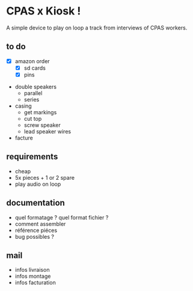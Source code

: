 # CPAS x Kiosk !

A simple device to play on loop a track from interviews of CPAS workers.

## to do
* [x] amazon order 
    * [x] sd cards
    * [x] pins
* double speakers
    * parallel
    * series
* casing
    * get markings
    * cut top
    * screw speaker
    * lead speaker wires
* facture



## requirements
* cheap
* 5x pieces + 1 or 2 spare
* play audio on loop

## documentation
* quel formatage ? quel format fichier ?
* comment assembler
* référence piéces
* bug possibles ?

## mail
* infos livraison
* infos montage
* infos facturation

<!--

## mail 
Hello mon sam !
J'espère que votre installation se passe bien, je suis vraiment content pour vous t'es vraiment un monstre (triple monstre).

J'ai fini le proto
ça fonctionne très bien.

Plusieurs questions
* casing ? (la boite)
    dans les souvenirs tu voulais t'en charger. Tu as peut être plus le temps, tu veux que je jette un oeuil et te fasse une propale ? Si c'est le cas faut qu'on discute en terme d'étanchéité tout ça
    * factures matos
    est-ce que dans votre structure éco. ça vous arrange d'avoir les factures du matos (cartes MP3, enceintes, etc...) ou vous en avez pas besoin et je fais ça à mon nom et on voit dans la facture finale ? ↓
    * factures moi
    combien de budget vous aviez prévu pour ça ? Sans batterie et sans casing en terme de matos on est à peu près à 15€ je pense par pièce.
    * documentation projet
    je compte documenter tout ça pour vous aider en terme de formatage de carte,quoi faire si bug, liste du matos si il faut remplacer* etc...

(*) à ce propos je me disais peut être faire 1 spare en plus de celui que j'ai en proto ce qui ferait 7 en tout au cas où il y ai damage à un moment où l'autre, tu penses qu'il en faut plus ?
-->


